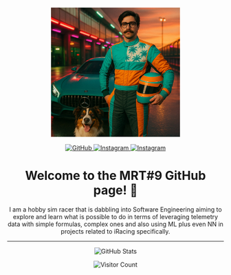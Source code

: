 <!--
  🔥 GitHub Profile README
  Customize this file to showcase your work, skills, and personality.
-->

<!-- Profile Header: centered image -->
<p align="center">
  <img src="https://github.com/douevenliftbro/douevenliftbro/blob/main/Driver-and-Dog_Sunset"
       alt="Driver and Dog at Sunset"
       width="300"
       style="pointer-events: none;" />
</p>

<!-- Badges: add your status and skills badges -->
<p align="center">
  <a href="https://github.com/douevenliftbro">
    <img src="https://img.shields.io/badge/douevenliftbro-teal?logo=github&style=for-the-badge" alt="GitHub" />
  </a>
  <!-- Discord -->
  <a href="https://img.shields.io/discord/:1332129006853554329">
    <img src="https://img.shields.io/badge/Discord-teal?logo=Discord&style=for-the-badge" alt="Instagram" />
  </a>
  <!-- Update your Instagram profile link -->
  <a href="https://www.instagram.com/mrt9tv/">
    <img src="https://img.shields.io/badge/Instagram-teal?logo=Instagram&style=for-the-badge" alt="Instagram" />
  </a>
</p>

<h1 align="center">Welcome to the MRT#9 GitHub page! 👋</h1>

<p align="center">
I am a hobby sim racer that is dabbling into Software Engineering aiming to explore and learn what is possible to do in terms of leveraging telemetry data with simple formulas, complex ones and also using ML plus even NN in projects related to iRacing specifically.
</p>

---

<p align="center">
  <img src="https://github-readme-stats.vercel.app/api?username=douevenliftbro&show_icons=true&theme=radical" alt="GitHub Stats" />
</p>

<!-- Optional: visitor badge -->
<p align="center">
  <img src="https://visitor-badge.glitch.me/badge?page_id=douevenliftbro.douevenliftbro" alt="Visitor Count" />
</p>
